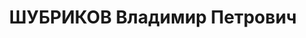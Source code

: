 ---
title: ШУБРИКОВ Владимир Петрович
description: "Род. в 1895, Владикавказ, русский, член ВКП(б). Проживал: Куйбышев.\
  \ Секретарь Куйбышевского обкома ВКП(б) \n  Арестован 09.08.1937. Обв. по ст. ст.\
  \ 58-8 и 58-11. Приговор: Верховный суд СССР, 29.10.1937 – ВМН. Расстрелян 30.10.1937,\
  \ г.Москва. \n  Реабилитирован верховным судом СССР 11.07.1956"
---